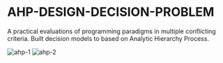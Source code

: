 # AHP-DESIGN-DECISION-PROBLEM

A practical evaluations of programming paradigms in multiple conflicting criteria. Built decision models to based on Analytic Hierarchy Process.

![ahp-1](https://cloud.githubusercontent.com/assets/12112939/25834067/80371fc8-3443-11e7-858c-cec6fba432bf.png)
![ahp-2](https://cloud.githubusercontent.com/assets/12112939/25834068/818e8802-3443-11e7-8ee9-409481fcb041.png)
